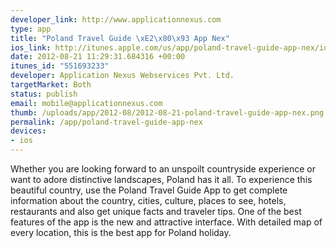 ```yaml
--- 
developer_link: http://www.applicationnexus.com
type: app
title: "Poland Travel Guide \xE2\x80\x93 App Nex"
ios_link: http://itunes.apple.com/us/app/poland-travel-guide-app-nex/id551693233
date: 2012-08-21 11:29:31.684316 +00:00
itunes_id: "551693233"
developer: Application Nexus Webservices Pvt. Ltd.
targetMarket: Both
status: publish
email: mobile@applicationnexus.com
thumb: /uploads/app/2012-08/2012-08-21-poland-travel-guide-app-nex.png
permalink: /app/poland-travel-guide-app-nex
devices: 
- ios
---
```


Whether you are looking forward to an unspoilt countryside experience or want to adore distinctive landscapes, Poland has it all. To experience this beautiful country, use the Poland Travel Guide App to get complete information about the country, cities, culture, places to see, hotels, restaurants and also get unique facts and traveler tips. One of the best features of the app is the new and attractive interface. With detailed map of every location, this is the best app for Poland holiday.
